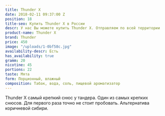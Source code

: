 ```yaml
---
title: Thunder X
date: 2018-02-11 09:37:00 Z
position: 18
title-seo: Купить Thunder X в России
descr: У нас Вы можете купить Thunder X. Отправляем по всей территории России.
product-name: Thunder X
brand: Thunder
price: 450
image: "/uploads/1-0bf58c.jpg"
availability-descr: Есть
has_availability: true
gramm: 20
nicotine: 45
portions: 22
taste: Мята
form: Порционный, влажный
composition: Табак, вода, соль, пищевой ароматизатор
---
```


Thunder X самый крепкий снюс у тандера. Один из самых крепких снюсов. Для первого раза точно не стоит пробовать. Альтернатива коричневой сибири.